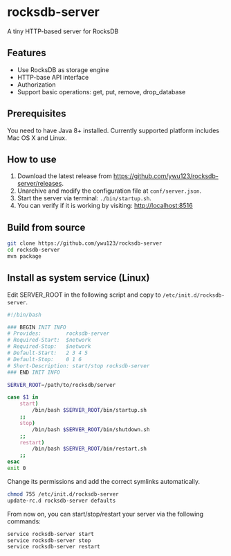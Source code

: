 # rocksdb-server
A tiny HTTP-based server for RocksDB

## Features

* Use RocksDB as storage engine
* HTTP-base API interface
* Authorization
* Support basic operations: get, put, remove, drop_database

## Prerequisites
You need to have Java 8+ installed. Currently supported platform includes Mac OS X and Linux.

## How to use

1. Download the latest release from <https://github.com/ywu123/rocksdb-server/releases>.
2. Unarchive and modify the configuration file at `conf/server.json`.
3. Start the server via terminal: `./bin/startup.sh`.
4. You can verify if it is working by visiting: <http://localhost:8516>

## Build from source

```bash
git clone https://github.com/ywu123/rocksdb-server
cd rocksdb-server
mvn package
```

## Install as system service (Linux)

Edit SERVER_ROOT in the following script and copy to `/etc/init.d/rocksdb-server`.
```bash
#!/bin/bash

### BEGIN INIT INFO
# Provides:        rocksdb-server
# Required-Start:  $network
# Required-Stop:   $network
# Default-Start:   2 3 4 5
# Default-Stop:    0 1 6
# Short-Description: start/stop rocksdb-server
### END INIT INFO

SERVER_ROOT=/path/to/rocksdb/server

case $1 in
    start)
        /bin/bash $SERVER_ROOT/bin/startup.sh
    ;;
    stop)
        /bin/bash $SERVER_ROOT/bin/shutdown.sh
    ;;
    restart)
        /bin/bash $SERVER_ROOT/bin/restart.sh
    ;;
esac
exit 0
```
Change its permissions and add the correct symlinks automatically.
```bash
chmod 755 /etc/init.d/rocksdb-server
update-rc.d rocksdb-server defaults
```
From now on, you can start/stop/restart your server via the following commands:
```bash
service rocksdb-server start
service rocksdb-server stop
service rocksdb-server restart
```
